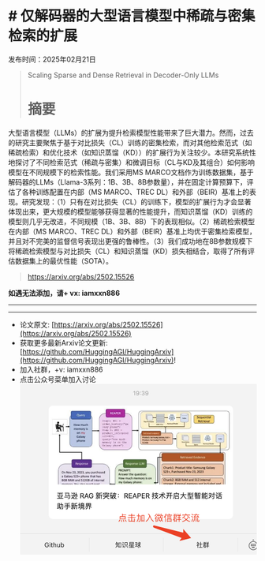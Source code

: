 # # 仅解码器的大型语言模型中稀疏与密集检索的扩展
发布时间：2025年02月21日


> Scaling Sparse and Dense Retrieval in Decoder-Only LLMs
>
> # 摘要  
大型语言模型（LLMs）的扩展为提升检索模型性能带来了巨大潜力。然而，过去的研究主要聚焦于基于对比损失（CL）训练的密集检索，而对其他检索范式（如稀疏检索）和优化技术（如知识蒸馏（KD））的扩展行为关注较少。本研究系统性地探讨了不同检索范式（稀疏与密集）和微调目标（CL与KD及其组合）如何影响模型在不同规模下的检索性能。我们采用MS MARCO文档作为训练数据集，基于解码器的LLMs（Llama-3系列：1B、3B、8B参数量），并在固定计算预算下，评估了各种训练配置在内部（MS MARCO、TREC DL）和外部（BEIR）基准上的表现。研究发现：（1）只有在对比损失（CL）的训练下，模型的扩展行为才会显著体现出来，更大规模的模型能够获得显著的性能提升，而知识蒸馏（KD）训练的模型则几乎无改进，不同规模（1B、3B、8B）下的表现相似。（2）稀疏检索模型在内部（MS MARCO、TREC DL）和外部（BEIR）基准上均优于密集检索模型，并且对不完美的监督信号表现出更强的鲁棒性。（3）我们成功地在8B参数规模下将稀疏检索模型与对比损失（CL）和知识蒸馏（KD）损失相结合，取得了所有评估数据集上的最优性能（SOTA）。
>
> https://arxiv.org/abs/2502.15526

**如遇无法添加，请+ vx: iamxxn886**
<hr />


<hr />

- 论文原文: [https://arxiv.org/abs/2502.15526](https://arxiv.org/abs/2502.15526)
- 获取更多最新Arxiv论文更新: [https://github.com/HuggingAGI/HuggingArxiv](https://github.com/HuggingAGI/HuggingArxiv)!
- 加入社群，+v: iamxxn886
- 点击公众号菜单加入讨论
![](https://raw.githubusercontent.com/HuggingAGI/wx_assets/main/2024/07/31/1722434818326-94339e92-22f1-4472-9d27-fed232f70b5d.jpeg)